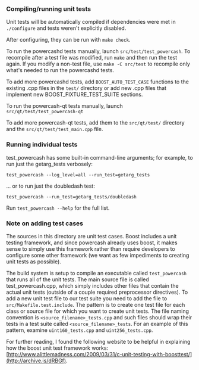 ### Compiling/running unit tests

Unit tests will be automatically compiled if dependencies were met in `./configure`
and tests weren't explicitly disabled.

After configuring, they can be run with `make check`.

To run the powercashd tests manually, launch `src/test/test_powercash`. To recompile
after a test file was modified, run `make` and then run the test again. If you
modify a non-test file, use `make -C src/test` to recompile only what's needed
to run the powercashd tests.

To add more powercashd tests, add `BOOST_AUTO_TEST_CASE` functions to the existing
.cpp files in the `test/` directory or add new .cpp files that
implement new BOOST_FIXTURE_TEST_SUITE sections.

To run the powercash-qt tests manually, launch `src/qt/test/test_powercash-qt`

To add more powercash-qt tests, add them to the `src/qt/test/` directory and
the `src/qt/test/test_main.cpp` file.

### Running individual tests

test_powercash has some built-in command-line arguments; for
example, to run just the getarg_tests verbosely:

    test_powercash --log_level=all --run_test=getarg_tests

... or to run just the doubledash test:

    test_powercash --run_test=getarg_tests/doubledash

Run `test_powercash --help` for the full list.

### Note on adding test cases

The sources in this directory are unit test cases.  Boost includes a
unit testing framework, and since powercash already uses boost, it makes
sense to simply use this framework rather than require developers to
configure some other framework (we want as few impediments to creating
unit tests as possible).

The build system is setup to compile an executable called `test_powercash`
that runs all of the unit tests.  The main source file is called
test_powercash.cpp, which simply includes other files that contain the
actual unit tests (outside of a couple required preprocessor
directives). To add a new unit test file to our test suite you need
to add the file to `src/Makefile.test.include`. The pattern is to
create one test file for each class or source file for which you want
to create unit tests.  The file naming convention is
`<source_filename>_tests.cpp` and such files should wrap their tests
in a test suite called `<source_filename>_tests`.  For an example of
this pattern, examine `uint160_tests.cpp` and `uint256_tests.cpp`.

For further reading, I found the following website to be helpful in
explaining how the boost unit test framework works:
[http://www.alittlemadness.com/2009/03/31/c-unit-testing-with-boosttest/](http://archive.is/dRBGf).
